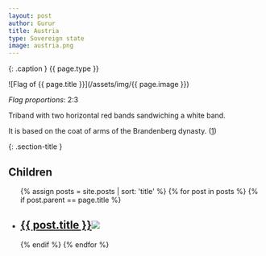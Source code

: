 ```yaml
---
layout: post
author: Gurur
title: Austria
type: Sovereign state
image: austria.png
---
```

{: .caption }
{{ page.type }}

![Flag of {{ page.title }}](/assets/img/{{ page.image }})

*Flag proportions*: 2:3

Triband with two horizontal red bands sandwiching a white band.

It is based on the coat of arms of the Brandenberg dynasty. (<span class="source-link">[1](https://en.wikipedia.org/wiki/Flag_of_Austria)</span>)

{: .section-title }
## Children

<ul id="post-list">
    {% assign posts = site.posts | sort: 'title' %}
    {% for post in posts %}
    {% if post.parent == page.title %}
    <li>
        <h2><a href="{{ post.url }}">{{ post.title }}<span class="home-image"><img src="/assets/img/{{ post.image }}"></span></a></h2>
    </li>
    {% endif %}
    {% endfor %}
</ul>
